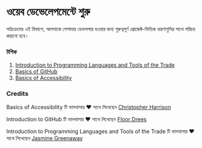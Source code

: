 # ওয়েব ডেভেলেপমেন্টে শুরু 

পাঠ্যক্রমের এই বিভাগে, আপনাকে পেশাদার ডেভলপার  হওয়ার জন্য গুরুত্বপূর্ণ প্রোজেক্ট-ভিত্তিক ধারণাগুলির সাথে পরিচয় করানো হবে।

### টপিক

1. [Introduction to Programming Languages and Tools of the Trade](1-intro-to-programming-languages/README.md)
2. [Basics of GitHub](2-github-basics/README.md)
3. [Basics of Accessibility](3-accessibility/README.md)

### Credits

Basics of Accessibility টি ভালবাসার :heart: সাথে লিখেছেন [Christopher Harrison](https://twitter.com/geektrainer)

Introduction to GitHub টি ভালবাসার :heart: সাথে লিখেছেন [Floor Drees](https://twitter.com/floordrees)

Introduction to Programming Languages and Tools of the Trade টি ভালবাসার :heart: সাথে লিখেছেন [Jasmine Greenaway](https://twitter.com/paladique)
